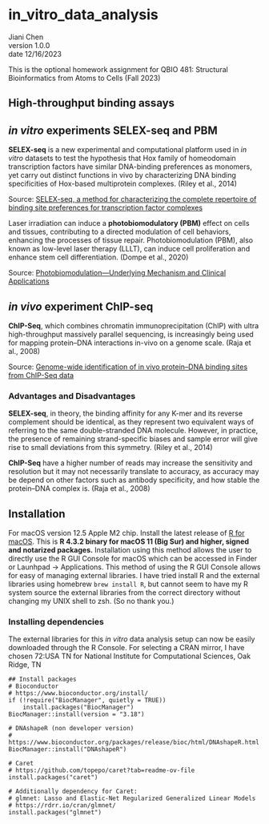 # in_vitro_data_analysis

Jiani Chen \
version 1.0.0 \
date 12/16/2023 

This is the optional homework assignment for 
QBIO 481: Structural Bioinformatics from Atoms to Cells (Fall 2023)

## High-throughput binding assays

## _in vitro_ experiments SELEX-seq and PBM

**SELEX-seq** is a new experimental and computational platform used in _in vitro_ datasets to test the hypothesis that Hox family of homeodomain transcription factors have similar DNA-binding preferences as monomers, yet carry out distinct functions in vivo by characterizing DNA binding specificities of Hox-based multiprotein complexes. (Riley et al., 2014)

Source: [SELEX-seq, a method for characterizing the complete repertoire of binding site preferences for transcription factor complexes](https://www.ncbi.nlm.nih.gov/pmc/articles/PMC4265583/)

Laser irradiation can induce a **photobiomodulatory (PBM)** effect on cells and tissues, contributing to a directed modulation of cell behaviors, enhancing the processes of tissue repair. Photobiomodulation (PBM), also known as low-level laser therapy (LLLT), can induce cell proliferation and enhance stem cell differentiation. (Dompe et al., 2020)

Source: [Photobiomodulation—Underlying Mechanism and Clinical Applications](https://www.ncbi.nlm.nih.gov/pmc/articles/PMC7356229/)

## _in vivo_ experiment ChIP-seq
**ChIP-Seq**, which combines chromatin immunoprecipitation (ChIP) with ultra high-throughput massively parallel sequencing, is increasingly being used for mapping protein–DNA interactions in-vivo on a genome scale. (Raja et al., 2008)

Source: [Genome-wide identification of in vivo protein–DNA binding sites from ChIP-Seq data](https://www.ncbi.nlm.nih.gov/pmc/articles/PMC2532738/)

### Advantages and Disadvantages
**SELEX-seq**, in theory, the binding affinity for any K-mer and its reverse complement should be identical, as they represent two equivalent ways of referring to the same double-stranded DNA molecule. However, in practice, the presence of remaining strand-specific biases and sample error will give rise to small deviations from this symmetry. (Riley et al., 2014)

**ChIP-Seq** have a higher number of reads may increase the sensitivity and resolution but it may not necessarily translate to accuracy, as accuracy may be depend on other factors such as antibody specificity, and how stable the protein–DNA complex is. (Raja et al., 2008)

## Installation

For macOS version 12.5 Apple M2 chip. Install the latest release of [R for macOS](https://cran.r-project.org/bin/macosx/). This is **R 4.3.2 binary for macOS 11 (Big Sur) and higher, signed and notarized packages.** Installation using this method allows the user to directly use the R GUI Console for macOS which can be accessed in Finder or Launhpad -> Applications. This method of using the R GUI Console allows for easy of managing external libraries. I have tried install R and the external libraries using homebrew `brew install R`, but cannot seem to have my R system source the external libraries from the correct directory without changing my UNIX shell to zsh. (So no thank you.)

### Installing dependencies
The external libraries for this _in vitro_ data analysis setup can now be easily downloaded through the R Console. For selecting a CRAN mirror, I have chosen 72:USA TN for National Institute for Computational Sciences, Oak Ridge, TN

```
## Install packages
# Bioconductor
# https://www.bioconductor.org/install/
if (!require("BiocManager", quietly = TRUE))
    install.packages("BiocManager")
BiocManager::install(version = "3.18")

# DNAshapeR (non developer version)
# https://www.bioconductor.org/packages/release/bioc/html/DNAshapeR.html
BiocManager::install("DNAshapeR")

# Caret
# https://github.com/topepo/caret?tab=readme-ov-file
install.packages("caret")

# Additionally dependency for Caret:
# glmnet: Lasso and Elastic-Net Regularized Generalized Linear Models
# https://rdrr.io/cran/glmnet/
install.packages("glmnet")
```
